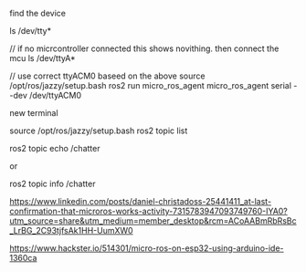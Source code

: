 




find the device

ls /dev/tty*


// if no micrcontroller connected this shows novithing. then connect the mcu
ls /dev/ttyA*




// use correct ttyACM0  baseed on the above
source /opt/ros/jazzy/setup.bash
ros2 run micro_ros_agent micro_ros_agent serial --dev /dev/ttyACM0





new terminal

source /opt/ros/jazzy/setup.bash
ros2 topic list

ros2 topic echo /chatter

or

ros2 topic info /chatter





https://www.linkedin.com/posts/daniel-christadoss-25441411_at-last-confirmation-that-microros-works-activity-7315783947093749760-IYA0?utm_source=share&utm_medium=member_desktop&rcm=ACoAABmRbRsBc_LrBG_2C93tjfsAk1HH-UumXW0






https://www.hackster.io/514301/micro-ros-on-esp32-using-arduino-ide-1360ca
